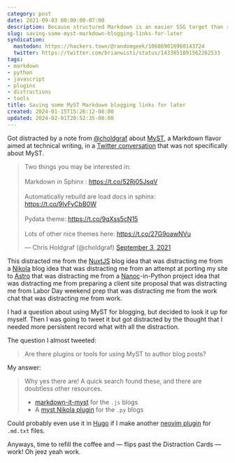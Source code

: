 ```yaml
---
category: post
date: 2021-09-03 00:00:00-07:00
description: Because structured Markdown is an easier SSG target than reStructuredText
slug: saving-some-myst-markdown-blogging-links-for-later
syndication:
  mastodon: https://hackers.town/@randomgeek/106869016960143724
  twitter: https://twitter.com/brianwisti/status/1433851891562262533
tags:
- markdown
- python
- javascript
- plugins
- distractions
- tools
title: Saving some MyST Markdown blogging links for later
created: 2024-01-15T15:26:12-08:00
updated: 2024-02-01T20:52:35-08:00
---
```


Got distracted by a note from [@choldgraf](https://twitter.com/choldgraf) about [MyST](https://myst-parser.readthedocs.io/en/latest/), a Markdown flavor aimed at technical writing, in a [Twitter conversation](https://twitter.com/willmcgugan/status/1433735471323099139) that was not specifically about MyST.

<blockquote class="twitter-tweet"><p lang="en" dir="ltr">Two things you may be interested in:<br><br>Markdown in Sphinx : <a href="https://t.co/52Rj05JsqV">https://t.co/52Rj05JsqV</a><br><br>Automatically rebuild are load docs in sphinx: <a href="https://t.co/9lvFyCbB0W">https://t.co/9lvFyCbB0W</a><br><br>Pydata theme: <a href="https://t.co/9qXss5cN15">https://t.co/9qXss5cN15</a><br><br>Lots of other nice themes here: <a href="https://t.co/27G9oawNVu">https://t.co/27G9oawNVu</a></p>&mdash; Chris Holdgraf (@choldgraf) <a href="https://twitter.com/choldgraf/status/1433802076438482949?ref_src=twsrc%5Etfw">September 3, 2021</a></blockquote> <script async src="https://platform.twitter.com/widgets.js" charset="utf-8"></script>

This distracted me from the [NuxtJS](https://nuxtjs.org/) blog idea that was distracting me from a [Nikola](../../../card/Nikola.md) blog idea that was distracting me from an attempt at porting my site to [Astro](../../../card/Astro.md) that was distracting me from a [Nanoc](../../../card/Nanoc.md)-in-Python project idea that was distracting me from preparing a client site proposal that was distracting me from Labor Day weekend prep that was distracting me from the work chat that was distracting me from work.

I had a question about using MyST for blogging, but decided to look it up for myself. Then I was going to tweet it but got distracted by the thought that I needed more persistent record what with all the distraction.

The question I almost tweeted:

 > 
 > Are there plugins or tools for using MyST to author blog posts?

My answer:

 > 
 > Why yes there are! A quick search found these, and there are doubtless
 > other resources.
 > 
 > * [markdown-it-myst](https://github.com/executablebooks/markdown-it-myst) for the `.js` blogs
 > * A [myst Nikola plugin](https://plugins.getnikola.com/v8/myst/) for the `.py` blogs

Could probably even use it in [Hugo](../../../card/Hugo.md) if I make another [neovim plugin](../08/trying-a-thing-with-neovim.md) for `.md.txt` files.

Anyways, time to refill the coffee and — flips past the Distraction Cards — work! Oh jeez yeah work.
